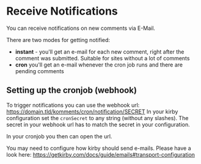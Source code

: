 # Receive Notifications

You can receive notifications on new comments via E-Mail.

There are two modes for getting notified:

- **instant** - you'll get an e-mail for each new comment, right after the comment was submitted. Suitable for sites without a lot of comments
- **cron** you'll get an e-mail whenever the cron job runs and there are pending comments

## Setting up the cronjob (webhook)

To trigger notifications you can use the webhook url: https://domain.tld/komments/cron/notification/SECRET 
In your kirby configuration set the `cronSecret` to any string (without any slashes). The secret in your webhook url has to match the secret in your configuration.

In your cronjob you then can open the url.

You may need to configure how kirby should send e-mails. Please have a look here: https://getkirby.com/docs/guide/emails#transport-configuration